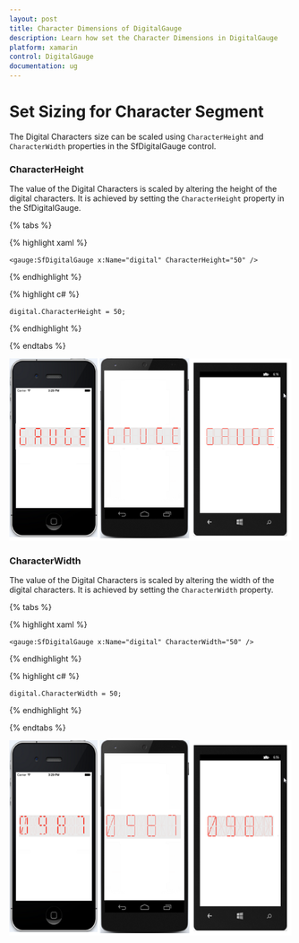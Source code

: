 ```yaml
---
layout: post
title: Character Dimensions of DigitalGauge
description: Learn how set the Character Dimensions in DigitalGauge
platform: xamarin 
control: DigitalGauge
documentation: ug
---
```


# Set Sizing for Character Segment

The Digital Characters size can be scaled using `CharacterHeight` and `CharacterWidth` properties in the SfDigitalGauge control.

### CharacterHeight

The value of the Digital Characters is scaled by altering the height of the digital characters. It is achieved by setting the `CharacterHeight` property in the SfDigitalGauge.

{% tabs %}

{% highlight xaml %}

	<gauge:SfDigitalGauge x:Name="digital" CharacterHeight="50" />

{% endhighlight %}


{% highlight c# %}

	digital.CharacterHeight = 50;

{% endhighlight  %}

{% endtabs %}

![](Getting-Started_images/characterheight.png)

### CharacterWidth

The value of the Digital Characters is scaled by altering the width of the digital characters. It is achieved by setting the `CharacterWidth` property.

{% tabs %}

{% highlight xaml %}

	<gauge:SfDigitalGauge x:Name="digital" CharacterWidth="50" />

{% endhighlight %}

{% highlight c# %}

	digital.CharacterWidth = 50;

{% endhighlight %}


{% endtabs %}


![](Getting-Started_images/characterwidth.png)